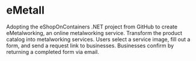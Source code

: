 # eMetall
Adopting the eShopOnContainers .NET project from GitHub to create eMetalworking, an online metalworking service. Transform the product catalog into metalworking services. Users select a service image, fill out a form, and send a request link to businesses. Businesses confirm by returning a completed form via email.
